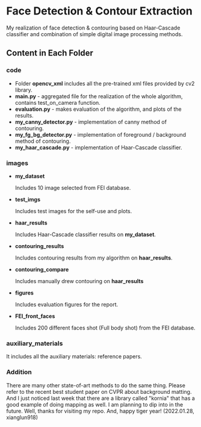 # Face Detection & Contour Extraction

My realization of face detection & contouring based on Haar-Cascade classifier and combination of simple digital image processing methods.

## Content in Each Folder

### code

- Folder **opencv_xml** includes all the pre-trained xml files provided by cv2 library.
- **main.py**  - aggregated file for the realization of the whole algorithm, contains test_on_camera function.
- **evaluation.py** - makes evaluation of the algorithm, and plots of the results.
- **my_canny_detector.py** - implementation of canny method of contouring.
- **my_fg_bg_detector.py** - implementation of foreground / background  method of contouring.
- **my_haar_cascade.py** - implementation of Haar-Cascade classifier.

### images

- **my_dataset**

  Includes 10 image selected from FEI database.

- **test_imgs**

  Includes test images for the self-use and plots.

- **haar_results**

  Includes Haar-Cascade classifier results on **my_dataset**.

- **contouring_results**

  Includes contouring results from my algorithm on **haar_results**.

- **contouring_compare**

  Includes manually drew contouring on **haar_results** 

- **figures**

  Includes evaluation figures for the report.

- **FEI_front_faces**

  Includes 200 different faces shot (Full body shot) from the FEI database.

### auxiliary_materials

It includes all the auxiliary materials: reference papers.

### Addition

There are many other state-of-art methods to do the same thing. Please refer to the recent best student paper on CVPR about background matting. And I just noticed last week that there are a library called "kornia" that has a good example of doing mapping as well. I am planning to dip into in the future. Well, thanks for visiting my repo. And, happy tiger year! (2022.01.28, xianglun918)